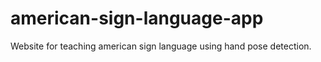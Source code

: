 # american-sign-language-app
Website for teaching american sign language using hand pose detection.
